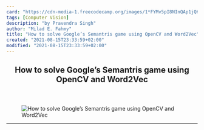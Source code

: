 ```yaml
---
card: "https://cdn-media-1.freecodecamp.org/images/1*FYMv5pI8NInQAp1jQK6EIg.jpeg"
tags: [Computer Vision]
description: "by Pravendra Singh"
author: "Milad E. Fahmy"
title: "How to solve Google’s Semantris game using OpenCV and Word2Vec"
created: "2021-08-15T23:33:59+02:00"
modified: "2021-08-15T23:33:59+02:00"
---
```

<div class="site-wrapper">
<main id="site-main" class="site-main outer">
<div class="inner">
<article class="post-full post tag-computer-vision tag-data-science tag-tech tag-nlp tag-programming ">
<header class="post-full-header">
<h1 class="post-full-title">How to solve Google’s Semantris game using OpenCV and Word2Vec</h1>
</header>
<figure class="post-full-image">
<picture>
<source media="(max-width: 700px)" sizes="1px" srcset="data:image/gif;base64,R0lGODlhAQABAIAAAAAAAP///yH5BAEAAAAALAAAAAABAAEAAAIBRAA7 1w">
<source media="(min-width: 701px)" sizes="(max-width: 800px) 400px,
(max-width: 1170px) 700px,
1400px" srcset="https://cdn-media-1.freecodecamp.org/images/1*FYMv5pI8NInQAp1jQK6EIg.jpeg 300w,
https://cdn-media-1.freecodecamp.org/images/1*FYMv5pI8NInQAp1jQK6EIg.jpeg 600w,
https://cdn-media-1.freecodecamp.org/images/1*FYMv5pI8NInQAp1jQK6EIg.jpeg 1000w,
https://cdn-media-1.freecodecamp.org/images/1*FYMv5pI8NInQAp1jQK6EIg.jpeg 2000w">
<img onerror="this.style.display='none'" src="https://cdn-media-1.freecodecamp.org/images/1*FYMv5pI8NInQAp1jQK6EIg.jpeg" alt="How to solve Google’s Semantris game using OpenCV and Word2Vec">
</picture>
</figure>
<section class="post-full-content">
<div class="post-content medium-migrated-article">
</div>
<hr>
</section>
</article>
</div>
</main>
</div>
<!-- Google Tag Manager (noscript) -->
<!-- End Google Tag Manager (noscript) -->
